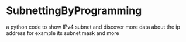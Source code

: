 # SubnettingByProgramming
a python code to show IPv4 subnet and discover more data about the ip address for example its subnet mask and more 
